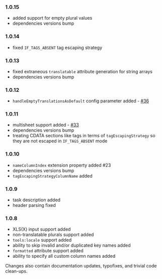 ### 1.0.15
- added support for empty plural values
- dependencies versions bump

### 1.0.14
- fixed `IF_TAGS_ABSENT` tag escaping strategy

### 1.0.13
- fixed extraneous `translatable` attribute generation for string arrays
- dependencies versions bump

### 1.0.12
- `handleEmptyTranslationsAsDefault` config parameter added - [#36](https://github.com/koral--/android-gradle-localization-plugin/pull/36)

### 1.0.11
- multisheet support added - [#33](https://github.com/koral--/android-gradle-localization-plugin/pull/33)
- dependencies versions bump
- treating CDATA sections like tags in terms of `tagEscapingStrategy` so they are not escaped in `IF_TAGS_ABSENT` mode

### 1.0.10
- `nameColumnIndex` extension property added #23
- dependencies versions bump
- `tagEscapingStrategyColumnName` added

### 1.0.9
- task description added
- header parsing fixed

### 1.0.8
- XLS(X) input support added
- non-translatable plurals support added
- `tools:locale` support added
- ability to skip invalid and/or duplicated key names added
- `formatted` attribute support added
- ability to specify all custom column names added

Changes also contain documentation updates, typofixes, and trivial code clean-ups.
